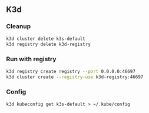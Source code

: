 ## K3d

### Cleanup

```bash
k3d cluster delete k3s-default
k3d registry delete k3d-registry
```

### Run with registry 
```bash 
k3d registry create registry --port 0.0.0.0:46697
k3d cluster create --registry-use k3d-registry:46697
```

### Config 

```
k3d kubeconfig get k3s-default > ~/.kube/config
```
